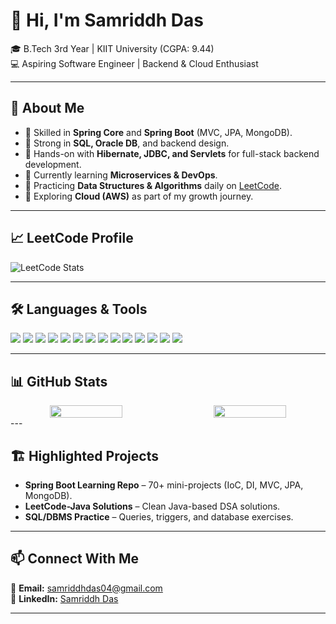 # 👋 Hi, I'm Samriddh Das  

🎓 B.Tech 3rd Year | KIIT University (CGPA: 9.44)  
💻 Aspiring Software Engineer | Backend & Cloud Enthusiast  

---

## 🚀 About Me  
- 🔹 Skilled in **Spring Core** and **Spring Boot** (MVC, JPA, MongoDB).  
- 🔹 Strong in **SQL, Oracle DB**, and backend design.  
- 🔹 Hands-on with **Hibernate, JDBC, and Servlets** for full-stack backend development.  
- 🔹 Currently learning **Microservices & DevOps**.  
- 🔹 Practicing **Data Structures & Algorithms** daily on [LeetCode](https://leetcode.com/u/sammy16/).  
- 🔹 Exploring **Cloud (AWS)** as part of my growth journey.  

---

## 📈 LeetCode Profile
![LeetCode Stats](https://leetcard.jacoblin.cool/sammy16?theme=black&font=Karma&ext=heatmap&height=200&width=850)

---

## 🛠️ Languages & Tools  
<p align="left">
  <img src="https://img.shields.io/badge/Java-ED8B00?style=for-the-badge&logo=java&logoColor=white"/>
  <img src="https://img.shields.io/badge/SpringBoot-6DB33F?style=for-the-badge&logo=springboot&logoColor=white"/>
  <img src="https://img.shields.io/badge/Hibernate-59666C?style=for-the-badge&logo=hibernate&logoColor=white"/>
  <img src="https://img.shields.io/badge/JDBC-007396?style=for-the-badge&logo=java&logoColor=white"/>
  <img src="https://img.shields.io/badge/Servlet-FF6F00?style=for-the-badge&logo=oracle&logoColor=white"/>
  <img src="https://img.shields.io/badge/Maven-C71A36?style=for-the-badge&logo=apachemaven&logoColor=white"/>
  <img src="https://img.shields.io/badge/Gradle-02303A?style=for-the-badge&logo=gradle&logoColor=white"/>
  <img src="https://img.shields.io/badge/MySQL-4479A1?style=for-the-badge&logo=mysql&logoColor=white"/>
  <img src="https://img.shields.io/badge/Oracle-F80000?style=for-the-badge&logo=oracle&logoColor=white"/>
  <img src="https://img.shields.io/badge/MongoDB-4EA94B?style=for-the-badge&logo=mongodb&logoColor=white"/>
  <img src="https://img.shields.io/badge/Tomcat-F8DC75?style=for-the-badge&logo=apachetomcat&logoColor=black"/>
  <img src="https://img.shields.io/badge/Git-F05032?style=for-the-badge&logo=git&logoColor=white"/>
  <img src="https://img.shields.io/badge/GitHub-181717?style=for-the-badge&logo=github&logoColor=white"/>
  <img src="https://img.shields.io/badge/AWS-FF9900?style=for-the-badge&logo=amazonaws&logoColor=white"/>
</p>  

---

## 📊 GitHub Stats  

<div align="center" style="display: flex; justify-content: center; gap: 20px; flex-wrap: wrap;">
  <img src="https://github-readme-stats.vercel.app/api?username=samriddh16&show_icons=true&theme=dark&hide_border=false" width="48%"/>
  <img src="https://github-readme-stats.vercel.app/api/top-langs/?username=samriddh16&layout=compact&theme=blue&hide_border=false" width="48%"/>
</div>
---

## 🏗️ Highlighted Projects  
- **Spring Boot Learning Repo** – 70+ mini-projects (IoC, DI, MVC, JPA, MongoDB).  
- **LeetCode-Java Solutions** – Clean Java-based DSA solutions.  
- **SQL/DBMS Practice** – Queries, triggers, and database exercises.  

---

## 📫 Connect With Me  
📧 **Email:** samriddhdas04@gmail.com  
💼 **LinkedIn:** [Samriddh Das](https://www.linkedin.com/in/samriddh-das-b61378281/)  

---
